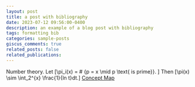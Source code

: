 ```yaml
---
layout: post
title: a post with bibliography
date: 2023-07-12 09:56:00-0400
description: an example of a blog post with bibliography
tags: formatting bib
categories: sample-posts
giscus_comments: true
related_posts: false
related_publications: 
---
```

<!-- This post shows how to add bibliography to simple blog posts. If you would like something more academic, check the [distill style post]({% post_url 2018-12-22-distill %}). -->

Number theory.
    Let 
    \[\pi_i(x) = \# \{p = x \mid p \text{ is prime}\}. \]
    Then
    \[\pi(x) \sim \int_2^{x} \frac{1}{ln t}dt.\]
<a href="../../../assets/pdf/conceptMap.pdf">Concept Map</a>
